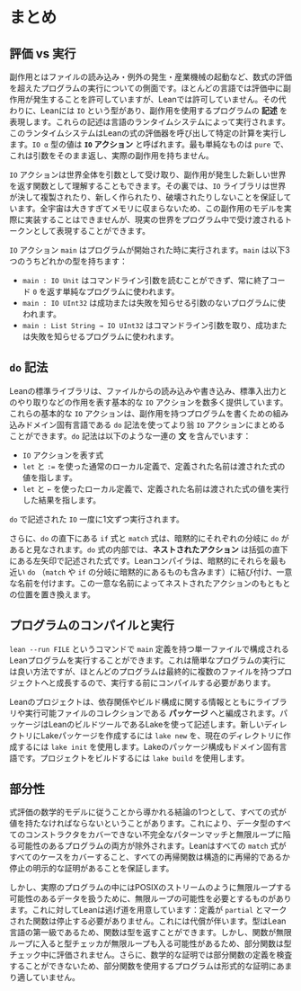 <!--
# Summary
-->

# まとめ

<!--
## Evaluation vs Execution
-->

## 評価 vs 実行

<!--
Side effects are aspects of program execution that go beyond the evaluation of mathematical expressions, such as reading files, throwing exceptions, or triggering industrial machinery.
While most languages allow side effects to occur during evaluation, Lean does not.
Instead, Lean has a type called `IO` that represents _descriptions_ of programs that use side effects.
These descriptions are then executed by the language's run-time system, which invokes the Lean expression evaluator to carry out specific computations.
Values of type `IO α` are called _`IO` actions_.
The simplest is `pure`, which returns its argument and has no actual side effects.
-->

副作用とはファイルの読み込み・例外の発生・産業機械の起動など、数式の評価を超えたプログラムの実行についての側面です。ほとんどの言語では評価中に副作用が発生することを許可していますが、Leanでは許可していません。その代わりに、Leanには `IO` という型があり、副作用を使用するプログラムの **記述** を表現します。これらの記述は言語のランタイムシステムによって実行されます。このランタイムシステムはLeanの式の評価器を呼び出して特定の計算を実行します。`IO α` 型の値は **`IO` アクション** と呼ばれます。最も単純なものは `pure` で、これは引数をそのまま返し、実際の副作用を持ちません。

<!--
`IO` actions can also be understood as functions that take the whole world as an argument and return a new world in which the side effect has occurred.
Behind the scenes, the `IO` library ensures that the world is never duplicated, created, or destroyed.
While this model of side effects cannot actually be implemented, as the whole universe is too big to fit in memory, the real world can be represented by a token that is passed around through the program.
-->

`IO` アクションは世界全体を引数として受け取り、副作用が発生した新しい世界を返す関数として理解することもできます。その裏では、`IO` ライブラリは世界が決して複製されたり、新しく作られたり、破壊されたりしないことを保証しています。全宇宙は大きすぎてメモリに収まらないため、この副作用のモデルを実際に実装することはできませんが、現実の世界をプログラム中で受け渡されるトークンとして表現することができます。

<!--
An `IO` action `main` is executed when the program starts.
`main` can have one of three types:
-->

`IO` アクション `main` はプログラムが開始された時に実行されます。`main` は以下3つのうちどれかの型を持ちます：

 <!--
 * `main : IO Unit` is used for simple programs that cannot read their command-line arguments and always return exit code `0`,
 * `main : IO UInt32` is used for programs without arguments that may signal success or failure, and
 * `main : List String → IO UInt32` is used for programs that take command-line arguments and signal success or failure.
-->

 * `main : IO Unit` はコマンドライン引数を読むことができず、常に終了コード `0` を返す単純なプログラムに使われます。
 * `main : IO UInt32` は成功または失敗を知らせる引数のないプログラムに使われます。
 * `main : List String → IO UInt32` はコマンドライン引数を取り、成功または失敗を知らせるプログラムに使われます。

<!--
## `do` Notation
-->

## `do` 記法

<!--
The Lean standard library provides a number of basic `IO` actions that represent effects such as reading from and writing to files and interacting with standard input and standard output.
These base `IO` actions are composed into larger `IO` actions using `do` notation, which is a built-in domain-specific language for writing descriptions of programs with side effects.
A `do` expression contains a sequence of _statements_, which may be:
-->

Leanの標準ライブラリは、ファイルからの読み込みや書き込み、標準入出力とのやり取りなどの作用を表す基本的な `IO` アクションを数多く提供しています。これらの基本的な `IO` アクションは、副作用を持つプログラムを書くための組み込みドメイン固有言語である `do` 記法を使ってより翁 `IO` アクションにまとめることができます。`do` 記法は以下のような一連の **文** を含んでいます：

 <!--
 * expressions that represent `IO` actions,
 * ordinary local definitions with `let` and `:=`, where the defined name refers to the value of the provided expression, or
 * local definitions with `let` and `←`, where the defined name refers to the result of executing the value of the provided expression.
-->

 * `IO` アクションを表す式
 * `let` と `:=` を使った通常のローカル定義で、定義された名前は渡された式の値を指します。
 * `let` と `←` を使ったローカル定義で、定義された名前は渡された式の値を実行した結果を指します。

<!--
`IO` actions that are written with `do` are executed one statement at a time.
-->

`do` で記述された `IO` 一度に1文ずつ実行されます。
 
<!--
Furthermore, `if` and `match` expressions that occur immediately under a `do` are implicitly considered to have their own `do` in each branch.
Inside of a `do` expression, _nested actions_ are expressions with a left arrow immediately under parentheses.
The Lean compiler implicitly lifts them to the nearest enclosing `do`, which may be implicitly part of a branch of a `match` or `if` expression, and gives them a unique name.
This unique name then replaces the origin site of the nested action.
-->

さらに、`do` の直下にある `if` 式と `match` 式は、暗黙的にそれぞれの分岐に `do` があると見なされます。`do` 式の内部では、**ネストされたアクション** は括弧の直下にある左矢印で記述された式です。Leanコンパイラは、暗黙的にそれらを最も近い `do` （`match` や `if` の分岐に暗黙的にあるものも含みます）に結び付け、一意な名前を付けます。この一意な名前によってネストされたアクションのもともとの位置を置き換えます。

<!--
## Compiling and Running Programs
-->

## プログラムのコンパイルと実行

<!--
A Lean program that consists of a single file with a `main` definition can be run using `lean --run FILE`.
While this can be a nice way to get started with a simple program, most programs will eventually graduate to a multiple-file project that should be compiled before running.
-->

`lean --run FILE` というコマンドで `main` 定義を持つ単一ファイルで構成されるLeanプログラムを実行することができます。これは簡単なプログラムの実行には良い方法ですが、ほとんどのプログラムは最終的に複数のファイルを持つプロジェクトへと成長するので、実行する前にコンパイルする必要があります。

<!--
Lean projects are organized into _packages_, which are collections of libraries and executables together with information about dependencies and a build configuration.
Packages are described using Lake, a Lean build tool.
Use `lake new` to create a Lake package in a new directory, or `lake init` to create one in the current directory.
Lake package configuration is another domain-specific language.
Use `lake build` to build a project.
-->

Leanのプロジェクトは、依存関係やビルド構成に関する情報とともにライブラリや実行可能ファイルのコレクションである **パッケージ** へと編成されます。パッケージはLeanのビルドツールであるLakeを使って記述します。新しいディレクトリにLakeパッケージを作成するには `lake new` を、現在のディレクトリに作成するには `lake init` を使用します。Lakeのパッケージ構成もドメイン固有言語です。プロジェクトをビルドするには `lake build` を使用します。

<!--
## Partiality
-->

## 部分性

<!--
One consequence of following the mathematical model of expression evaluation is that every expression must have a value.
This rules out both incomplete pattern matches that fail to cover all constructors of a datatype and programs that can fall into an infinite loop.
Lean ensures that all `match` expressions cover all cases, and that all recursive functions are either structurally recursive or have an explicit proof of termination.
-->

式評価の数学的モデルに従うことから導かれる結論の1つとして、すべての式が値を持たなければならないということがあります。これにより、データ型のすべてのコンストラクタをカバーできない不完全なパターンマッチと無限ループに陥る可能性のあるプログラムの両方が除外されます。Leanはすべての `match` 式がすべてのケースをカバーすること、すべての再帰関数は構造的に再帰的であるか停止の明示的な証明があることを保証します。

<!--
However, some real programs require the possibility of looping infinitely, because they handle potentially-infinite data, such as POSIX streams.
Lean provides an escape hatch: functions whose definition is marked `partial` are not required to terminate.
This comes at a cost.
Because types are a first-class part of the Lean language, functions can return types.
Partial functions, however, are not evaluated during type checking, because an infinite loop in a function could cause the type checker to enter an infinite loop.
Furthermore, mathematical proofs are unable to inspect the definitions of partial functions, which means that programs that use them are much less amenable to formal proof.
-->

しかし、実際のプログラムの中にはPOSIXのストリームのように無限ループする可能性のあるデータを扱うために、無限ループの可能性を必要とするものがあります。これに対してLeanは逃げ道を用意しています：定義が `partial` とマークされた関数は停止する必要がありません。これには代償が伴います。型はLean言語の第一級であるため、関数は型を返すことができます。しかし、関数が無限ループに入ると型チェッカが無限ループも入る可能性があるため、部分関数は型チェック中に評価されません。さらに、数学的な証明では部分関数の定義を検査することができないため、部分関数を使用するプログラムは形式的な証明にあまり適していません。
